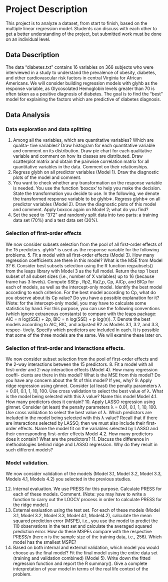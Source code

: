 # Project Description
This project is to analyze a dataset, from start to finish, based on the multiple linear regression model. Students can discuss with each other to get a better understanding of the project, but submitted work must be done on an individual level.

## Data Description
The data “diabetes.txt” contains 16 variables on 366 subjects who were interviewed in a study to understand the prevalence of obesity, diabetes, and other cardiovascular risk factors in central Virginia for African Americans. We will consider building regression models with glyhb as the response variable, as Glycosolated Hemoglobin levels greater than 70 is often taken as a positive diagnosis of diabetes. The goal is to find the “best” model for explaining the factors which are predictive of diabetes diagnosis.

## Data Analysis
### Data exploration and data splitting
1. Among all the variables, which are quantitative variables? Which are qualita- tive variables? Draw histogram for each quantitative variable and comment on its distribution. Draw pie chart for each qualitative variable and comment on how its classes are distributed. Draw scatterplot matrix and obtain the pairwise correlation matrix for all quantitative variables in the data. Comment on their relationships.
2. Regress glybh on all predictor variables (Model 1). Draw the diagnostic plots of the model and comment.
3. You want to check whether any transformation on the response variable is needed. You use the function ‘boxcox’ to help you make the decision. State the transformation you decide to use. In the following, we denote the transformed response variable to be glyhb∗. Regress glyhb∗ on all predictor variables (Model 2). Draw the diagnostic plots of this model and comment. Apply boxcox again on Model 2; what do you find?
4. Set the seed to “372” and randomly split data into two parts: a training data set (70%) and a test data set (30%).

### Selection of first-order effects
We now consider subsets selection from the pool of all first-order effects of the 15 predictors. glyhb* is used as the response variable for the following problems.
5. Fit a model with all first-order effects (Model 3). How many regression coefficients are there in this model? What is the MSE from Model 3?
6. Consider best subsets selection using the R function regsubsets() from the leaps library with Model 3 as the full model. Return the top 1 best subset of all subset sizes (i.e., number of X variables) up to 16 (because frame has 3 levels). Compute SSEp , Rp2, Ra2,p, Cp, AICp, and BICp for each of models, as well as the intercept-only model. Identify the best model according to each criterion. For the best model according to Cp, what do you observe about its Cp value? Do you have a possible explanation for it? (Note: for the intercept-only model, you may have to calculate some statistics by hand. For this purpose, you can use the following conventions (which ignore extraneous constants) to compare with the leaps package: AIC = n log(SSE) + 2p, BIC = n log(SSE) + p log(n)).
7. Denote the best models according to AIC, BIC, and adjusted R2 as Models 3.1, 3.2, and 3.3, respec- tively. Specify which predictors are included in each. It is possible that some of the three models are the same. We will examine these later on.

### Selection of first-order and interactions effects.
We now consider subset selection from the pool of first-order effects and the 2-way interactions between the 15 predictors.
8. Fit a model with all first-order and 2-way interaction effects (Model 4). How many regression coeffi- cients are there in this model? What is the MSE from this model? Do you have any concern about the fit of this model? If yes, why?
9. Apply ridge regression using glmnet. Consider (at least) the penalty parameters λ = 0.01, 0.1, 1, 10, 100. Use cross validation to select the best value of λ. What is the model being selected with this λ value? Name this model Model 4.1. How many predictors does it contain?
10. Apply LASSO regression using glmnet. Consider (at least) the penalty parameters λ = 0.01, 0.1, 1, 10, 100. Use cross validation to select the best value of λ. Which predictors are included in the model being selected with this λ value? Recall that if there are interactions selected by LASSO, then we must also include their first-order effects. Name the model fit on the variables selected by LASSO and their corresponding first-order effects Model 4.2. How many predictors does it contain? What are the predictors?
11. Discuss the difference in methodologies behind ridge and LASSO regression. Why do they result in such different models?

### Model validation.
We now consider validation of the models (Model 3.1, Model 3.2, Model 3.3, Models 4.1, Models 4.2) you selected in the previous studies.

12. Internal evaluation. We use PRESS for this purpose. Calculate PRESS for each of these models. Comment. (Note: you may have to write a function to carry out the LOOCV process in order to calculate PRESS for the ridge model.)
13. External evaluation using the test set. For each of these models (Model 3.1, Model 3.2, Model 3.3, Model 4.1, Model4.2), calculate the mean squared prediction error (MSPE), i.e., you use the model to predict the 110 observations in the test set and calculate the averaged squared prediction error. How do these MSPEs compare with the respective PRESS/n (here n is the sample size of the training data, i.e., 256). Which model has the smallest MSPE?
14. Based on both internal and external validation, which model you would choose as the final model? Fit the final model using the entire data set (training and validation combined) (Model 5). Write down the fitted regression function and report the R summary(). Give a complete interpretation of your model in terms of the real life context of the problem.
